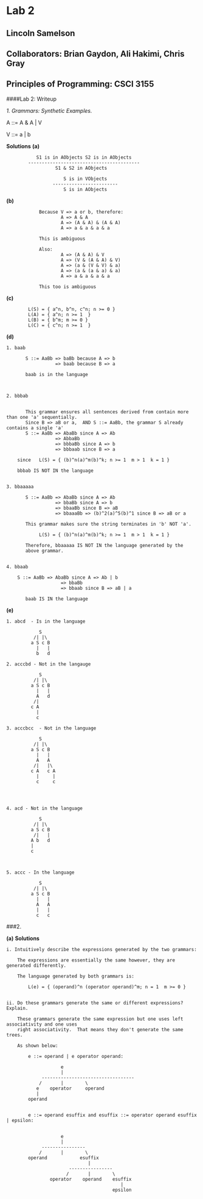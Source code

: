 # Lab 2

## Lincoln Samelson
## Collaborators: Brian Gaydon, Ali Hakimi, Chris Gray
## Principles of Programming: CSCI 3155

####Lab 2: Writeup

_1. Grammars: Synthetic Examples._

A ::= A & A | V

V ::= a | b

**Solutions**
**(a)**

               S1 is in AObjects S2 is in AObjects
            -----------------------------------------
                      S1 & S2 in AObjects
                      
                         S is in VObjects
                     ------------------------
                         S is in AObjects

**(b)**

				Because V => a or b, therefore:
						A => A & A
						A => (A & A) & (A & A)
						A => a & a & a & a
						
				This is ambiguous 
				
				Also:
						A => (A & A) & V
						A => (V & (A & A) & V)
						A => (a & (V & V) & a)
						A => (a & (a & a) & a)
						A => a & a & a & a
						
			    This too is ambiguous
			 
**(c)**

			L(S) = { a^n, b^n, c^n; n >= 0 }
			L(A) = { a^n; n >= 1  }
			L(B) = { b^m; m >= 0 }
			L(C) = { c^n; n >= 1  }
			
**(d)**


	1. baab
		
		   S ::= AaBb => baBb because A => b 
		              => baab because B => a
		   
		   baab is in the language
		   
	 
	    
	2. bbbab
	    

	       This grammar ensures all sentences derived from contain more than one 'a' sequentially.
	       Since B => aB or a,  AND S ::= AaBb, the grammar S already contains a single 'a' 
	       S ::= AaBb => AbaBb since A => Ab
					  => AbbaBb 
					  => bbbaBb since A => b
					  => bbbaab since B => a
					  
		since   L(S) = { (b)^n(a)^m(b)^k; n >= 1  m > 1  k = 1 }
		        
		bbbab IS NOT IN the language 
		
		
	3. bbaaaaa
		
	       S ::= AaBb => AbaBb since A => Ab
					  => bbaBb since A => b
					  => bbaaBb since B => aB
					  => bbaaaBb => (b)^2(a)^5(b)^1 since B => aB or a
		
		   This grammar makes sure the string terminates in 'b' NOT 'a'. 
		   
		        L(S) = { (b)^n(a)^m(b)^k; n >= 1  m > 1  k = 1 }
		   
		   Therefore, bbaaaaa IS NOT IN the language generated by the
		   above grammar.
		 
		   
	4. bbaab
		
		S ::= AaBb => AbaBb since A => Ab | b
					    => bbaBb 
					    => bbaab since B => aB | a
		
		   baab IS IN the language
		   

			    
**(e)**

	1. abcd  - Is in the language
	
				S
			  /| |\
			 a S c B 
			   |   |
			   b   d
			    
	2. acccbd - Not in the langauge
	
				S
			  /| |\
			 a S c B
			   |   |
			   A   d
			  /|
			 c A
			   |
			   c

	3. acccbcc  - Not in the language
		
				S
			  /| |\
			 a S c B
			   |   |
			   A   A
			  /|   |\
			 c A   c A
			   |     |
			   c     c

		
		   
		
	4. acd - Not in the language
		
				S
			  /| |\
			 a S c B
			  /|   |
			 A b   d
			 |
			 c
		   
		   
		   
	5. accc - In the language
		   
				S
			  /| |\
			 a S c B
			   |   |
			   A   A
			   |   |
			   c   c
			   
		   
###2.

**(a)**
**Solutions**
	
	i. Intuitively describe the expressions generated by the two grammars:
		
		The expressions are essentially the same however, they are generated differently.    
		
		The language generated by both grammars is:
		
			L(e) = { (operand)^n (operator operand)^m; n = 1  m >= 0 }
					
		
	ii. Do these grammars generate the same or different expressions? Explain.
		
		These grammars generate the same expression but one uses left associativity and one uses
		right associativity.  That means they don't generate the same trees.  
						
		As shown below:
		
			e ::= operand | e operator operand:
			
						e
						|
				 ----------------------------------
				/		|		 \
			   e    operator     operand
			   |
			operand
			
					
			e ::= operand esuffix and esuffix ::= operator operand esuffix | epsilon:
			
			
						e
						|
				 ----------------
				/		| 		 \
			operand            esuffix
								  |
					       ----------------
						  /	 	  |  	   \
					operator    operand    esuffix
											  |
										   epsilon  



